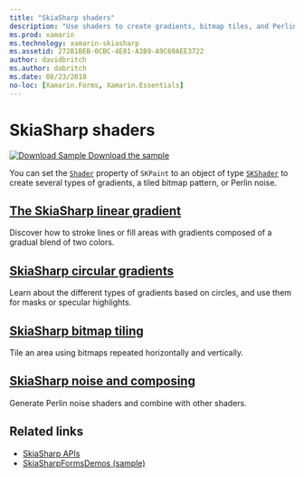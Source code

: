 ```yaml
---
title: "SkiaSharp shaders"
description: "Use shaders to create gradients, bitmap tiles, and Perlin noise."
ms.prod: xamarin
ms.technology: xamarin-skiasharp
ms.assetid: 272B1BEB-0CBC-4E81-A3B9-A9C69AEE3722
author: davidbritch
ms.author: dabritch
ms.date: 08/23/2018
no-loc: [Xamarin.Forms, Xamarin.Essentials]
---
```


# SkiaSharp shaders

[![Download Sample](~/media/shared/download.png) Download the sample](/samples/xamarin/xamarin-forms-samples/skiasharpforms-demos)

You can set the [`Shader`](xref:SkiaSharp.SKPaint.Shader) property of `SKPaint` to an object of type [`SKShader`](xref:SkiaSharp.SKShader) to create several types of gradients, a tiled bitmap pattern, or Perlin noise.

## [The SkiaSharp linear gradient](linear-gradient.md)

Discover how to stroke lines or fill areas with gradients composed of a gradual blend of two colors.

## [SkiaSharp circular gradients](circular-gradients.md)

Learn about the different types of gradients based on circles, and use them for masks or specular highlights.

## [SkiaSharp bitmap tiling](bitmap-tiling.md)

Tile an area using bitmaps repeated horizontally and vertically.

## [SkiaSharp noise and composing](noise.md)

Generate Perlin noise shaders and combine with other shaders.

## Related links

- [SkiaSharp APIs](/dotnet/api/skiasharp)
- [SkiaSharpFormsDemos (sample)](/samples/xamarin/xamarin-forms-samples/skiasharpforms-demos)